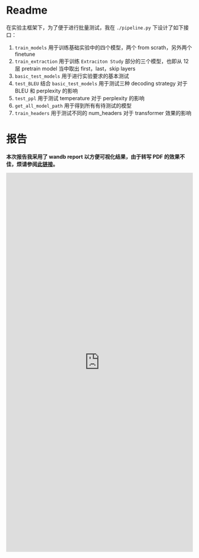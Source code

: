 # Readme

在实验主框架下，为了便于进行批量测试，我在 `./pipeline.py` 下设计了如下接口：

1. `train_models` 用于训练基础实验中的四个模型，两个 from scrath，另外两个 finetune
2. `train_extraction` 用于训练 `Extraciton Study` 部分的三个模型，也即从 12 层 pretrain model 当中取出 first，last，skip layers
3. `basic_test_models` 用于进行实验要求的基本测试
4. `test_BLEU`  结合 `basic_test_models` 用于测试三种 decoding strategy 对于 BLEU 和 perplexity 的影响
5. `test_ppl` 用于测试 temperature 对于 perplexity 的影响
6. `get_all_model_path` 用于得到所有有待测试的模型
7. `train_headers` 用于测试不同的 num_headers 对于 transformer 效果的影响

# 报告

**本次报告我采用了 wandb report 以方便可视化结果，由于转写 PDF 的效果不佳，烦请参阅[此链接](https://wandb.ai/eren-zhao/Transformer-Gen/reports/Text-Generation-ANN-PA3-Report--VmlldzoyODg5OTU3?accessToken=rpr9mc8yjah8t7lzrv8g149m4qur2jlxboe8sd0b7r6bc0o5lurq3bualchd6tkc)。**

<iframe src="https://wandb.ai/eren-zhao/Transformer-Gen/reports/Text-Generation-ANN-PA3-Report--VmlldzoyODg5OTU3" style="border:none;height:1024px;width:100%">

